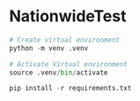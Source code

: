 # NationwideTest

```Python
# Create virtual environment 
python -m venv .venv

# Activate Virtual environment
source .venv/bin/activate

```

```Python
pip install -r requirements.txt
```
